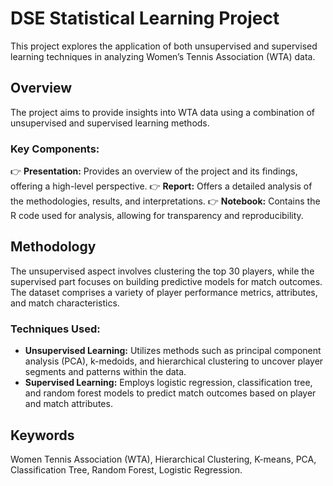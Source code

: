 # DSE Statistical Learning Project

This project explores the application of both unsupervised and supervised learning techniques in analyzing Women’s Tennis Association (WTA) data.

## Overview

The project aims to provide insights into WTA data using a combination of unsupervised and supervised learning methods. 

### Key Components:

👉 **Presentation:** Provides an overview of the project and its findings, offering a high-level perspective.
👉 **Report:** Offers a detailed analysis of the methodologies, results, and interpretations.
👉 **Notebook:** Contains the R code used for analysis, allowing for transparency and reproducibility.

## Methodology

The unsupervised aspect involves clustering the top 30 players, while the supervised part focuses on building predictive models for match outcomes. The dataset comprises a variety of player performance metrics, attributes, and match characteristics. 

### Techniques Used:

- **Unsupervised Learning:** Utilizes methods such as principal component analysis (PCA), k-medoids, and hierarchical clustering to uncover player segments and patterns within the data.
- **Supervised Learning:** Employs logistic regression, classification tree, and random forest models to predict match outcomes based on player and match attributes.

## Keywords

Women Tennis Association (WTA), Hierarchical Clustering, K-means, PCA, Classification Tree, Random Forest, Logistic Regression.

